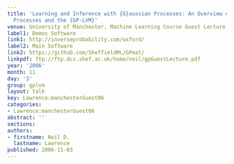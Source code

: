 ```yaml
---
title: 'Learning and Inference with {G}aussian Processes: An Overview of {G}aussian
  Processes and the {GP-LVM}'
venue: University of Manchester, Machine Learning Course Guest Lecture
label1: Demos Software
link1: http://inverseprobability.com/oxford/
label2: Main Software
link2: https://github.com/SheffieldML/GPmat/
linkpdf: ftp://ftp.dcs.shef.ac.uk/home/neil/gpGuestLecture.pdf
year: '2006'
month: 11
day: '3'
group: gplvm
layout: talk
key: Lawrence:manchesterGuest06
categories:
- Lawrence:manchesterGuest06
abstract: ''
sections: 
authors:
- firstname: Neil D.
  lastname: Lawrence
published: 2006-11-03
---
```

